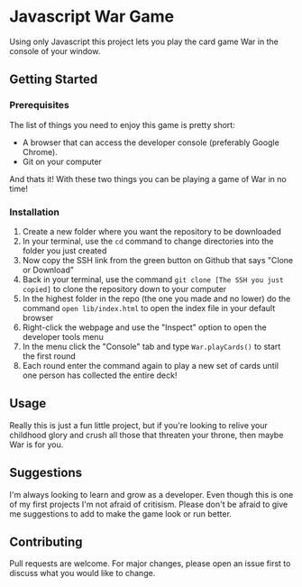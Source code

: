 # Javascript War Game

Using only Javascript this project lets you play the card game War in the console of your window.

## Getting Started

### Prerequisites
The list of things you need to enjoy this game is pretty short:

- A browser that can access the developer console (preferably Google Chrome).
- Git on your computer

And thats it! With these two things you can be playing a game of War in no time!

### Installation
1. Create a new folder where you want the repository to be downloaded
2. In your terminal, use the `cd` command to change directories into the folder you just created
3. Now copy the SSH link from the green button on Github that says "Clone or Download"
4. Back in your terminal, use the command `git clone [The SSH you just copied]` to clone the repository down to your computer
5. In the highest folder in the repo (the one you made and no lower) do the command `open lib/index.html` to open the index file in your default browser
6. Right-click the webpage and use the "Inspect" option to open the developer tools menu
7. In the menu click the "Console" tab and type `War.playCards()` to start the first round
8. Each round enter the command again to play a new set of cards until one person has collected the entire deck!

## Usage
Really this is just a fun little project, but if you're looking to relive your childhood glory and crush all those that threaten your throne, then maybe War is for you.

## Suggestions
I'm always looking to learn and grow as a developer. Even though this is one of my first projects I'm not afraid of critisism. Please don't be afraid to give me suggestions to add to make the game look or run better.

## Contributing
Pull requests are welcome. For major changes, please open an issue first to discuss what you would like to change.
